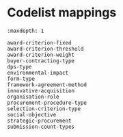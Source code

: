 # Codelist mappings

<!-- Do not edit the toctree. It is managed by european-union-support -->

```{toctree}
:maxdepth: 1

award-criterion-fixed
award-criterion-threshold
award-criterion-weight
buyer-contracting-type
dps-type
environmental-impact
form-type
framework-agreement-method
innovative-acquisition
organisation-role
procurement-procedure-type
selection-criterion-type
social-objective
strategic-procurement
submission-count-types
```
